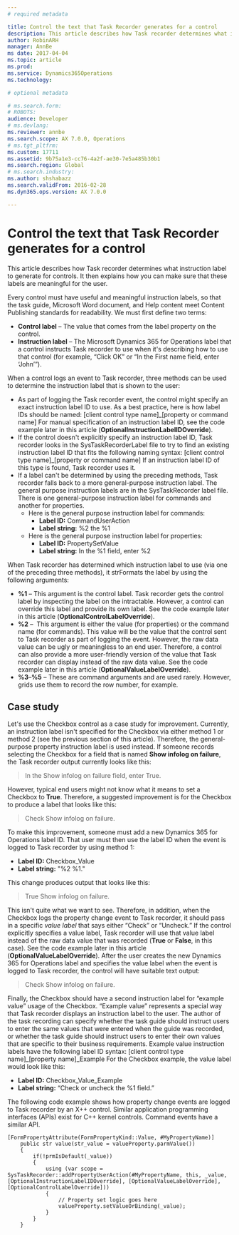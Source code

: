 ```yaml
---
# required metadata

title: Control the text that Task Recorder generates for a control
description: This article describes how Task recorder determines what instruction label to generate for controls. It then explains how you can make sure that these labels are meaningful for the user.
author: RobinARH
manager: AnnBe
ms date: 2017-04-04
ms.topic: article
ms.prod: 
ms.service: Dynamics365Operations
ms.technology: 

# optional metadata

# ms.search.form: 
# ROBOTS: 
audience: Developer
# ms.devlang: 
ms.reviewer: annbe
ms.search.scope: AX 7.0.0, Operations
# ms.tgt_pltfrm: 
ms.custom: 17711
ms.assetid: 9b75a1e3-cc76-4a2f-ae30-7e5a485b30b1
ms.search.region: Global
# ms.search.industry: 
ms.author: shshabazz
ms.search.validFrom: 2016-02-28
ms.dyn365.ops.version: AX 7.0.0

---
```


# Control the text that Task Recorder generates for a control

This article describes how Task recorder determines what instruction label to generate for controls. It then explains how you can make sure that these labels are meaningful for the user.

Every control must have useful and meaningful instruction labels, so that the task guide, Microsoft Word document, and Help content meet Content Publishing standards for readability. We must first define two terms:

-   **Control label** – The value that comes from the label property on the control.
-   **Instruction label** – The Microsoft Dynamics 365 for Operations label that a control instructs Task recorder to use when it's describing how to use that control (for example, “Click OK” or “In the First name field, enter ‘John’”).

When a control logs an event to Task recorder, three methods can be used to determine the instruction label that is shown to the user:

-   As part of logging the Task recorder event, the control might specify an exact instruction label ID to use. As a best practice, here is how label IDs should be named: \[client control type name\]\_\[property or command name\] For manual specification of an instruction label ID, see the code example later in this article (**OptionalInstructionLabelIDOverride**).
-   If the control doesn't explicitly specify an instruction label ID, Task recorder looks in the SysTaskRecorderLabel file to try to find an existing instruction label ID that fits the following naming syntax: \[client control type name\]\_\[property or command name\] If an instruction label ID of this type is found, Task recorder uses it.
-   If a label can't be determined by using the preceding methods, Task recorder falls back to a more general-purpose instruction label. The general purpose instruction labels are in the SysTaskRecorder label file. There is one general-purpose instruction label for commands and another for properties.
    -   Here is the general purpose instruction label for commands:
        -   **Label ID:** CommandUserAction
        -   **Label string:** %2 the %1
    -   Here is the general purpose instruction label for properties:
        -   **Label ID:** PropertySetValue
        -   **Label string:** In the %1 field, enter %2

When Task recorder has determined which instruction label to use (via one of the preceding three methods), it strFormats the label by using the following arguments:

-   **%1** – This argument is the control label. Task recorder gets the control label by inspecting the label on the intractable. However, a control can override this label and provide its own label. See the code example later in this article (**OptionalControlLabelOverride**).
-   **%2** –  This argument is either the value (for properties) or the command name (for commands). This value will be the value that the control sent to Task recorder as part of logging the event. However, the raw data value can be ugly or meaningless to an end user. Therefore, a control can also provide a more user-friendly version of the value that Task recorder can display instead of the raw data value. See the code example later in this article (**OptionalValueLabelOverride**).
-   **%3**–**%5** – These are command arguments and are used rarely. However, grids use them to record the row number, for example.

## Case study
Let's use the Checkbox control as a case study for improvement. Currently, an instruction label isn't specified for the Checkbox via either method 1 or method 2 (see the previous section of this article). Therefore, the general-purpose property instruction label is used instead. If someone records selecting the Checkbox for a field that is named **Show infolog on failure**, the Task recorder output currently looks like this:

> In the Show infolog on failure field, enter True.

However, typical end users might not know what it means to set a Checkbox to **True**. Therefore, a suggested improvement is for the Checkbox to produce a label that looks like this:

> Check Show infolog on failure.

To make this improvement, someone must add a new Dynamics 365 for Operations label ID. That user must then use the label ID when the event is logged to Task recorder by using method 1:

-   **Label ID:** Checkbox\_Value
-   **Label string:** "%2 %1."

This change produces output that looks like this:

> True Show infolog on failure.

This isn't quite what we want to see. Therefore, in addition, when the Checkbox logs the property change event to Task recorder, it should pass in a specific *value label* that says either “Check” or “Uncheck.” If the control explicitly specifies a value label, Task recorder will use that value label instead of the raw data value that was recorded (**True** or **False**, in this case). See the code example later in this article (**OptionalValueLabelOverride**). After the user creates the new Dynamics 365 for Operations label and specifies the value label when the event is logged to Task recorder, the control will have suitable text output:

> Check Show infolog on failure.

Finally, the Checkbox should have a second instruction label for “example value” usage of the Checkbox. “Example value” represents a special way that Task recorder displays an instruction label to the user. The author of the task recording can specify whether the task guide should instruct users to enter the same values that were entered when the guide was recorded, or whether the task guide should instruct users to enter their own values that are specific to their business requirements. Example value instruction labels have the following label ID syntax: \[client control type name\]\_\[property name\]\_Example For the Checkbox example, the value label would look like this:

-   **Label ID:** Checkbox\_Value\_Example
-   **Label string:** “Check or uncheck the %1 field.”

The following code example shows how property change events are logged to Task recorder by an X++ control. Similar application programming interfaces (APIs) exist for C++ kernel controls. Command events have a similar API.

    [FormPropertyAttribute(FormPropertyKind::Value, #MyPropertyName)]
        public str value(str_value = valueProperty.parmValue())
        {
            if(!prmIsDefault(_value))
            {
                using (var scope = SysTaskRecorder::addPropertyUserAction(#MyPropertyName, this, _value, [OptionalInstructionLabelIDOverride], [OptionalValueLabelOverride], [OptionalControlLabelOverride]))
                {
                    // Property set logic goes here
                    valueProperty.setValueOrBinding(_value);
                }
            }
        }

